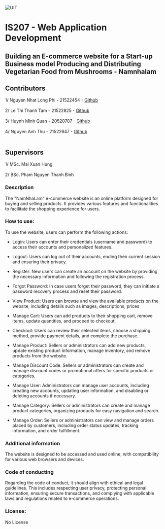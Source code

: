 ![UIT](https://img.shields.io/badge/from-UIT%20VNUHCM-blue?style=for-the-badge&link=https%3A%2F%2Fwww.uit.edu.vn%2F)

# IS207 - Web Application Development
## **Building an E-commerce website for a Start-up Business model Producing and Distributing Vegetarian Food from Mushrooms - Namnhalam**

## Contributors
1/ Nguyen Nhat Long Phi - 21522454 - [Github](https://github.com/nonggfiii) <br><br>
2/ Le Thi Thanh Tam - 21522825 - [Github](https://github.com/UIT-21522825) <br><br>
3/ Huynh Minh Quan - 20520707 - [Github](https://github.com/mquan8342) <br><br>
4/ Nguyen Anh Thu - 21522647 - [Github](https://github.com/anh-thhh) <br><br>

## Supervisors
1/ MSc. Mai Xuan Hung <br><br>
2/ BSc. Pham Nguyen Thanh Binh

### **Description**
The "NamNhaLam" e-commerce website is an online platform designed for buying and selling products. It provides various features and functionalities to facilitate the shopping experience for users.

### **How to use**: <br>
To use the website, users can perform the following actions:

- Login: Users can enter their credentials (username and password) to access their accounts and personalized features.

- Logout: Users can log out of their accounts, ending their current session and ensuring their privacy.

- Register: New users can create an account on the website by providing the necessary information and following the registration process.

- Forgot Password: In case users forget their password, they can initiate a password recovery process and reset their password.

- View Product: Users can browse and view the available products on the website, including details such as images, descriptions, prices

- Manage Cart: Users can add products to their shopping cart, remove items, update quantities, and proceed to checkout.

- Checkout: Users can review their selected items, choose a shipping method, provide payment details, and complete the purchase.

- Manage Product: Sellers or administrators can add new products, update existing product information, manage inventory, and remove products from the website.

- Manage Discount Code: Sellers or administrators can create and manage discount codes or promotional offers for specific products or categories.

- Manage User: Administrators can manage user accounts, including creating new accounts, updating user information, and disabling or deleting accounts if necessary.

- Manage Category: Sellers or administrators can create and manage product categories, organizing products for easy navigation and search.

- Manage Order: Sellers or administrators can view and manage orders placed by customers, including order status updates, tracking information, and order fulfillment. <br>

### **Additional information**
The website is designed to be accessed and used online, with compatibility for various web browsers and devices.

### **Code of conducting**
Regarding the code of conduct, it should align with ethical and legal guidelines. This includes respecting user privacy, protecting personal information, ensuring secure transactions, and complying with applicable laws and regulations related to e-commerce operations.

### **License**: 
No License
